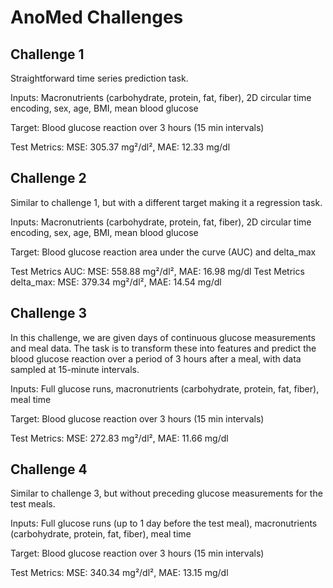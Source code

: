 # AnoMed Challenges
## Challenge 1
Straightforward time series prediction task.

Inputs: Macronutrients (carbohydrate, protein, fat, fiber), 2D circular time encoding, sex, age, BMI, mean blood glucose

Target: Blood glucose reaction over 3 hours (15 min intervals)

Test Metrics: MSE: 305.37 mg²/dl², MAE: 12.33 mg/dl
## Challenge 2
Similar to challenge 1, but with a different target making it a regression task.

Inputs: Macronutrients (carbohydrate, protein, fat, fiber), 2D circular time encoding, sex, age, BMI, mean blood glucose

Target: Blood glucose reaction area under the curve (AUC) and delta_max

Test Metrics AUC: MSE: 558.88 mg²/dl², MAE: 16.98 mg/dl
Test Metrics delta_max: MSE: 379.34 mg²/dl², MAE: 14.54 mg/dl
## Challenge 3
In this challenge, we are given days of continuous glucose measurements and meal data. The task is to transform these into features and predict the blood glucose reaction over a period of 3 hours after a meal, with data sampled at 15-minute intervals.

Inputs: Full glucose runs, macronutrients (carbohydrate, protein, fat, fiber), meal time

Target: Blood glucose reaction over 3 hours (15 min intervals)

Test Metrics: MSE: 272.83 mg²/dl², MAE: 11.66 mg/dl
## Challenge 4
Similar to challenge 3, but without preceding glucose measurements for the test meals.

Inputs: Full glucose runs (up to 1 day before the test meal), macronutrients (carbohydrate, protein, fat, fiber), meal time

Target: Blood glucose reaction over 3 hours (15 min intervals)

Test Metrics: MSE: 340.34 mg²/dl², MAE: 13.15 mg/dl